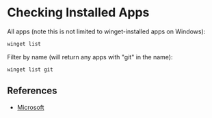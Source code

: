 # Checking Installed Apps

All apps (note this is not limited to winget-installed apps on Windows):

```bash
winget list
```

Filter by name (will return any apps with "git" in the name):

```bash
winget list git
```

## References

- [Microsoft](https://learn.microsoft.com/en-us/windows/package-manager/winget/list)